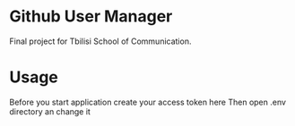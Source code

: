 # Github User Manager
Final project for Tbilisi School of Communication.

# Usage
Before you start application create your access token here
Then open .env directory an change it